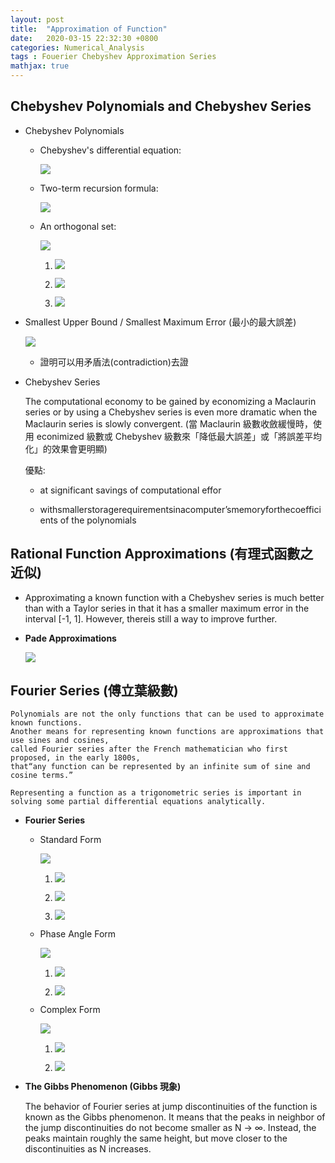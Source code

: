 ```yaml
---
layout: post
title:  "Approximation of Function"
date:   2020-03-15 22:32:30 +0800
categories: Numerical_Analysis
tags : Fouerier Chebyshev Approximation Series
mathjax: true
---
```

## **Chebyshev Polynomials and Chebyshev Series**
*  Chebyshev Polynomials
	
	* Chebyshev's differential equation:

		![](http://latex.codecogs.com/gif.latex?(1-x^2)y^{"}-xy^{'}+\lambda%20y=0%20,where%20-1%20\leq%20x%20\leq%201)

	* Two-term recursion formula:

		![](http://latex.codecogs.com/gif.latex?T_{n+1}(x)=2xT_n(x)-T_{n-1}(x)%20\quad%20with%20\quad%20T_0(x)=1,\quad%20T_1(x)=x)

	* An orthogonal set:

		![](http://latex.codecogs.com/gif.latex?\int_{-1}^1\frac{1}{\sqrt{1-x^2}}T_n(x)T_m(x)dx=)
							
		1. ![](http://latex.codecogs.com/gif.latex?0,%20n%20\neq%20m)
				
		2. ![](http://latex.codecogs.com/gif.latex?\pi,%20n=m=0)
				
		3. ![](http://latex.codecogs.com/gif.latex?\frac{\pi}{2},%20n=m%20\neq%200)
	
* Smallest Upper Bound / Smallest Maximum Error (最小的最大誤差)
	
	![](http://latex.codecogs.com/gif.latex?\frac{1}{2^{n-1}}T_n(x))
	
	* 證明可以用矛盾法(contradiction)去證
	
* Chebyshev Series
	
	The computational economy to be gained by economizing a Maclaurin series or 
	by using a Chebyshev series is even more dramatic when the Maclaurin series is slowly convergent.
	(當 Maclaurin 級數收斂緩慢時，使用 econimized 級數或 Chebyshev 級數來「降低最大誤差」或「將誤差平均化」的效果會更明顯)
	
	優點:
	
	* at significant savings of computational effor
		
	* withsmallerstoragerequirementsinacomputer’smemoryforthecoefficients of the polynomials
	

## Rational Function Approximations (有理式函數之近似)

* Approximating a known function with a Chebyshev series is much better than with a Taylor series in that it has a smaller maximum error in the interval [-1, 1]. However, thereis still a way to improve further.

* **Pade Approximations**
	
	![](http://latex.codecogs.com/gif.latex?\frac{a_0+a_1x+a_2x^2+\dots%20+a_nx^n}{b_0+b_1x+b_2x^2+\dots%20+b_mx^m},%20N=n+m)




## Fourier Series (傅立葉級數)

	Polynomials are not the only functions that can be used to approximate known functions. 
	Another means for representing known functions are approximations that use sines and cosines, 
	called Fourier series after the French mathematician who first proposed, in the early 1800s,
	that“any function can be represented by an infinite sum of sine and cosine terms.”

	Representing a function as a trigonometric series is important in 
	solving some partial differential equations analytically.

* **Fourier Series**
	
	* Standard Form
	
		![](http://latex.codecogs.com/gif.latex?\frac{1}{2}a_0+\sum_{n=1}^{\infty}[a_ncos(\frac{n\pi%20x}{L})+b_nsin(\frac{n\pi%20x}{L})])

		1. ![](http://latex.codecogs.com/gif.latex?a_0=\frac{1}{L}\int_{-L}^{L}f(x)dx)
		
		2. ![](http://latex.codecogs.com/gif.latex?a_n=\frac{1}{L}\int_{-L}^{L}f(x)cos(\frac{n\pi%20x}{L})dx\quad%20for\quad%20n=1,2,3,...)
		
		3. ![](http://latex.codecogs.com/gif.latex?b_n=\frac{1}{L}\int_{-L}^{L}f(x)sin(\frac{n\pi%20x}{L})dx\quad%20for\quad%20n=1,2,3,...)
	
	* Phase Angle Form
	
		![](http://latex.codecogs.com/gif.latex?\frac{1}{2}a_0+\sum_{n=1}^{\infty}c_ncos(\frac{n\pi%20x}{L}+\delta_n))
		
		1. ![](http://latex.codecogs.com/gif.latex?c_n=\sqrt{a_n^2+b_n^2})
		
		2. ![](http://latex.codecogs.com/gif.latex?\delta_n=-tan^{-1}(\frac{b_n}{a_n}))

	* Complex Form
	
		![](http://latex.codecogs.com/gif.latex?\sum_{-\infty}^{\infty}d_ne^{in\omega_0x})
		
		1. ![](http://latex.codecogs.com/gif.latex?d_n=\int_{-L}^{L}f(x)e^{in\omega_0x}dx)
		
		2. ![](http://latex.codecogs.com/gif.latex?\omega_0=\frace{\pi}{L})
	
	
* **The Gibbs Phenomenon (Gibbs 現象)**
		
	The behavior of Fourier series at jump discontinuities of the function is known as the Gibbs phenomenon.
	It means that the peaks in neighbor of the jump discontinuities do not become smaller as N -> ∞. 
	Instead, the peaks maintain roughly the same height, but move closer to the discontinuities as N increases.